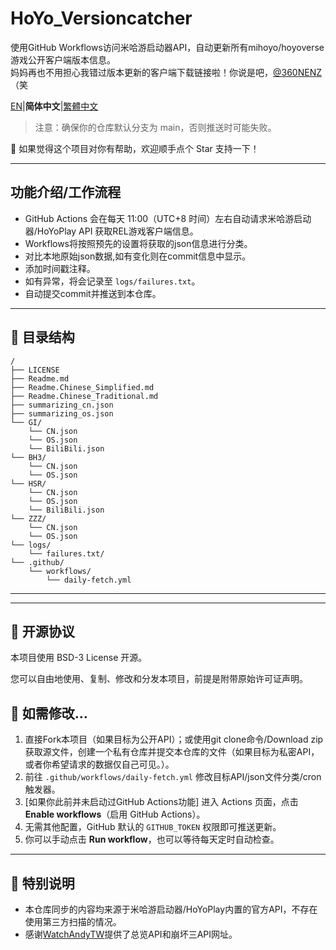 # HoYo_Versioncatcher

使用GitHub Workflows访问米哈游启动器API，自动更新所有mihoyo/hoyoverse游戏公开客户端版本信息。  
妈妈再也不用担心我错过版本更新的客户端下载链接啦！你说是吧，[@360NENZ](https://github.com/360NENZ) （笑  

[EN](Readme.md)|**简体中文**|[繁體中文](Readme.Chinese_Traditional.md) 

> 注意：确保你的仓库默认分支为 main，否则推送时可能失败。  

🌟 如果觉得这个项目对你有帮助，欢迎顺手点个 Star 支持一下！  

---

## 功能介绍/工作流程

- GitHub Actions 会在每天 11:00（UTC+8 时间）左右自动请求米哈游启动器/HoYoPlay API 获取REL游戏客户端信息。  
- Workflows将按照预先的设置将获取的json信息进行分类。  
- 对比本地原始json数据,如有变化则在commit信息中显示。  
- 添加时间戳注释。  
- 如有异常，将会记录至 `logs/failures.txt`。  
- 自动提交commit并推送到本仓库。  

---

## 📂 目录结构
```
/       
├── LICENSE                  
├── Readme.md
├── Readme.Chinese_Simplified.md
├── Readme.Chinese_Traditional.md
├── summarizing_cn.json
├── summarizing_os.json
└── GI/
    └── CN.json
    └── OS.json
    └── BiliBili.json
└── BH3/
    └── CN.json
    └── OS.json
└── HSR/
    └── CN.json
    └── OS.json
    └── BiliBili.json
└── ZZZ/
    └── CN.json
    └── OS.json
└── logs/
    └── failures.txt/
└── .github/
    └── workflows/
        └── daily-fetch.yml
```

---

---

## 📜 开源协议

本项目使用 BSD-3 License 开源。  

您可以自由地使用、复制、修改和分发本项目，前提是附带原始许可证声明。  

## 🚀 如需修改...

1. 直接Fork本项目（如果目标为公开API）；或使用git clone命令/Download zip获取源文件，创建一个私有仓库并提交本仓库的文件（如果目标为私密API，或者你希望请求的数据仅自己可见。）。  
2. 前往 `.github/workflows/daily-fetch.yml` 修改目标API/json文件分类/cron触发器。  
3. [如果你此前并未启动过GitHub Actions功能] 进入 Actions 页面，点击 **Enable workflows**（启用 GitHub Actions）。  
4. 无需其他配置，GitHub 默认的 `GITHUB_TOKEN` 权限即可推送更新。  
5. 你可以手动点击 **Run workflow**，也可以等待每天定时自动检查。  

---

## 📢 特别说明

- 本仓库同步的内容均来源于米哈游启动器/HoYoPlay内置的官方API，不存在使用第三方扫描的情况。  
- 感谢[WatchAndyTW](https://github.com/WatchAndyTW)提供了总览API和崩坏三API网址。  